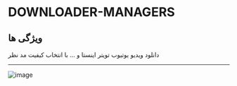 # DOWNLOADER-MANAGERS


## ویژگی ها 
دانلود ویدیو یوتیوب تویتر اینستا و ...
با انتخاب کیفیت مد نظر 
___


![image](https://github.com/user-attachments/assets/1d7840f7-fa04-4390-82cf-173d0f42c1e3)
